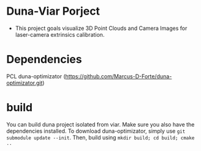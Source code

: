 # Duna-Viar Porject

- This project goals visualize 3D Point Clouds and Camera Images for laser-camera extrinsics calibration.

# Dependencies
PCL
duna-optimizator (https://github.com/Marcus-D-Forte/duna-optimizator.git)

# build
You can build duna project isolated from viar. Make sure you also have the dependencies installed. To download duna-optimizator, simply use
`` git submodule update --init ``.
Then, build using
`` mkdir build; cd build; cmake .. ``

